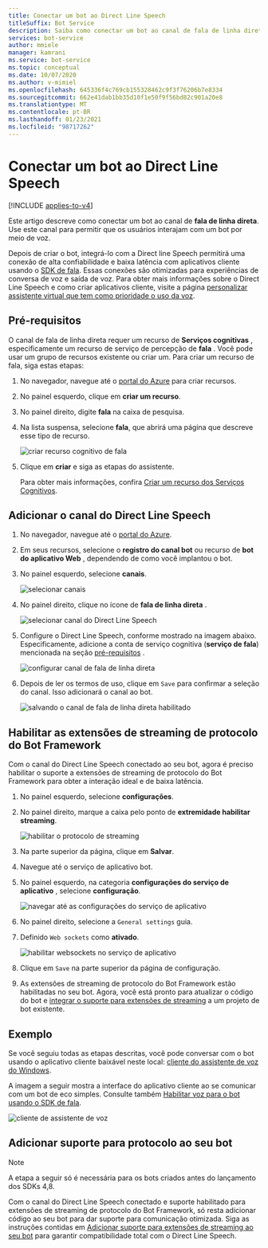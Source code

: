 ```yaml
---
title: Conectar um bot ao Direct Line Speech
titleSuffix: Bot Service
description: Saiba como conectar um bot ao canal de fala de linha direta para interação de voz do usuário com alta confiabilidade e baixa latência.
services: bot-service
author: mmiele
manager: kamrani
ms.service: bot-service
ms.topic: conceptual
ms.date: 10/07/2020
ms.author: v-mimiel
ms.openlocfilehash: 645336f4c769cb155328462c9f3f76206b7e8334
ms.sourcegitcommit: 662e41dab1bb35d10f1e50f9f56bd82c901a20e8
ms.translationtype: MT
ms.contentlocale: pt-BR
ms.lasthandoff: 01/23/2021
ms.locfileid: "98717262"
---
```

# <a name="connect-a-bot-to-direct-line-speech"></a>Conectar um bot ao Direct Line Speech

[!INCLUDE [applies-to-v4](includes/applies-to-v4-current.md)]

Este artigo descreve como conectar um bot ao canal de **fala de linha direta**. Use este canal para permitir que os usuários interajam com um bot por meio de voz.

Depois de criar o bot, integrá-lo com a Direct line Speech permitirá uma conexão de alta confiabilidade e baixa latência com aplicativos cliente usando o [SDK de fala](/azure/cognitive-services/speech-service/). Essas conexões são otimizadas para experiências de conversa de voz e saída de voz. Para obter mais informações sobre o Direct Line Speech e como criar aplicativos cliente, visite a página [personalizar assistente virtual que tem como prioridade o uso da voz](/azure/cognitive-services/Speech-Service/voice-assistants).

## <a name="prerequisites"></a>Pré-requisitos

 O canal de fala de linha direta requer um recurso de **Serviços cognitivas** , especificamente um recurso de serviço de percepção de **fala** . Você pode usar um grupo de recursos existente ou criar um. Para criar um recurso de fala, siga estas etapas:

1. No navegador, navegue até o [portal do Azure](https://ms.portal.azure.com/#create/hub) para criar recursos.
1. No painel esquerdo, clique em **criar um recurso**.
1. No painel direito, digite **fala** na caixa de pesquisa.
1. Na lista suspensa, selecione **fala**, que abrirá uma página que descreve esse tipo de recurso.

    ![criar recurso cognitivo de fala](media/voice-first-virtual-assistants/create-speech-cognitive-resource.PNG "Criar serviço de cognitiva de fala")

1. Clique em **criar** e siga as etapas do assistente.

    Para obter mais informações, confira [Criar um recurso dos Serviços Cognitivos](/azure/cognitive-services/cognitive-services-apis-create-account).

## <a name="add-the-direct-line-speech-channel"></a>Adicionar o canal do Direct Line Speech

1. No navegador, navegue até o [portal do Azure](https://portal.azure.com).
1. Em seus recursos, selecione o **registro do canal bot** ou recurso de **bot do aplicativo Web** , dependendo de como você implantou o bot.
1. No painel esquerdo, selecione  **canais**.

    ![selecionar canais](media/voice-first-virtual-assistants/bot-service-channel-directlinespeech-selectchannel.png "selecionar canais")

1. No painel direito, clique no ícone de **fala de linha direta** .

    ![selecionar canal do Direct Line Speech](media/voice-first-virtual-assistants/bot-service-channel-directlinespeech-connectspeechchannel.png "conectar o Direct Line Speech")

1. Configure o Direct Line Speech, conforme mostrado na imagem abaixo. Especificamente, adicione a conta de serviço cognitiva (**serviço de fala**) mencionada na seção [pré-requisitos](#prerequisites) .

    ![configurar canal de fala de linha direta](media/voice-first-virtual-assistants/bot-service-channel-directlinespeech-cognitivesericesaccount-selection.png "selecionar recurso dos Serviços Cognitivos")

1. Depois de ler os termos de uso, clique em `Save` para confirmar a seleção do canal. Isso adicionará o canal ao bot.

    ![salvando o canal de fala de linha direta habilitado](media/voice-first-virtual-assistants/bot-service-channel-directlinespeech-added.png "canal de fala de linha direta adicionado")

## <a name="enable-the-bot-framework-protocol-streaming-extensions"></a>Habilitar as extensões de streaming de protocolo do Bot Framework

Com o canal do Direct Line Speech conectado ao seu bot, agora é preciso habilitar o suporte a extensões de streaming de protocolo do Bot Framework para obter a interação ideal e de baixa latência.

1. No painel esquerdo, selecione **configurações**.
1. No painel direito, marque a caixa pelo ponto de **extremidade habilitar streaming**.

    ![habilitar o protocolo de streaming](media/voice-first-virtual-assistants/bot-service-channel-directlinespeech-enablestreamingsupport.png "habilitar o suporte à extensão de streaming")

1. Na parte superior da página, clique em **Salvar**.

1. Navegue até o serviço de aplicativo bot.
1. No painel esquerdo, na categoria **configurações do serviço de aplicativo** , selecione **configuração**.

    ![navegar até as configurações do serviço de aplicativo](media/voice-first-virtual-assistants/bot-service-channel-directlinespeech-configureappservice.png "configurar o serviço de aplicativo")

1. No painel direito, selecione a `General settings` guia.
1. Definido `Web sockets` como **ativado**.

    ![habilitar websockets no serviço de aplicativo](media/voice-first-virtual-assistants/bot-service-channel-directlinespeech-enablewebsockets.png "habilitar websockets")

1. Clique em `Save` na parte superior da página de configuração.

1. As extensões de streaming de protocolo do Bot Framework estão habilitadas no seu bot. Agora, você está pronto para atualizar o código do bot e [integrar o suporte para extensões de streaming](directline-speech-bot.md) a um projeto de bot existente.

## <a name="example"></a>Exemplo

Se você seguiu todas as etapas descritas, você pode conversar com o bot usando o aplicativo cliente baixável neste local: [cliente do assistente de voz do Windows](https://github.com/Azure-Samples/Cognitive-Services-Voice-Assistant/blob/master/clients/csharp-wpf/README.md#windows-voice-assistant-client).

A imagem a seguir mostra a interface do aplicativo cliente ao se comunicar com um bot de eco simples. Consulte também [Habilitar voz para o bot usando o SDK de fala](https://docs.microsoft.com/azure/cognitive-services/speech-service/tutorial-voice-enable-your-bot-speech-sdk).

![cliente de assistente de voz](media/voice-first-virtual-assistants/voice-assistant-client.png "cliente de assistente de voz")

## <a name="adding-protocol-support-to-your-bot"></a>Adicionar suporte para protocolo ao seu bot

> [!NOTE]
> A etapa a seguir só é necessária para os bots criados antes do lançamento dos SDKs 4,8.

Com o canal do Direct Line Speech conectado e suporte habilitado para extensões de streaming de protocolo do Bot Framework, só resta adicionar código ao seu bot para dar suporte para comunicação otimizada. Siga as instruções contidas em [Adicionar suporte para extensões de streaming ao seu bot](directline-speech-bot.md) para garantir compatibilidade total com o Direct Line Speech.
